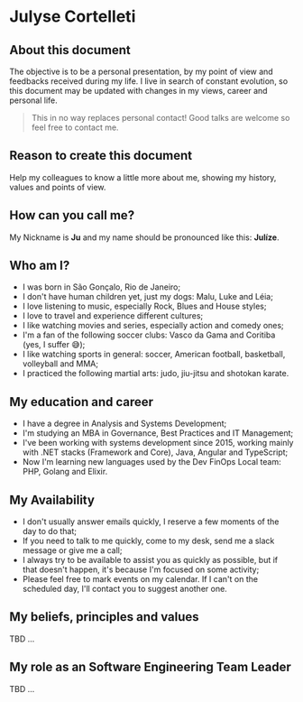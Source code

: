 # Julyse Cortelleti

## About this document
The objective is to be a personal presentation, by my point of view and feedbacks received during my life.
I live in search of constant evolution, so this document may be updated with changes in my views, career and personal life.

> This in no way replaces personal contact! Good talks are welcome so feel free to contact me.

## Reason to create this document
Help my colleagues to know a little more about me, showing my history, values and points of view.

## How can you call me?
My Nickname is **Ju** and my name should be pronounced like this: **Julíze**.

## Who am I?
- I was born in São Gonçalo, Rio de Janeiro;
- I don't have human children yet, just my dogs: Malu, Luke and Léia;
- I love listening to music, especially Rock, Blues and House styles;
- I love to travel and experience different cultures;
- I like watching movies and series, especially action and comedy ones;
- I'm a fan of the following soccer clubs: Vasco da Gama and Coritiba (yes, I suffer 😅);
- I like watching sports in general: soccer, American football, basketball, volleyball and MMA;
- I practiced the following martial arts: judo, jiu-jitsu and shotokan karate.

## My education and career
- I have a degree in Analysis and Systems Development;
- I'm studying an MBA in Governance, Best Practices and IT Management;
- I've been working with systems development since 2015, working mainly with .NET stacks (Framework and Core), Java, Angular and TypeScript;
- Now I'm learning new languages used by the Dev FinOps Local team: PHP, Golang and Elixir.

## My Availability
- I don't usually answer emails quickly, I reserve a few moments of the day to do that;
- If you need to talk to me quickly, come to my desk, send me a slack message or give me a call;
- I always try to be available to assist you as quickly as possible, but if that doesn't happen, it's because I'm focused on some activity;
- Please feel free to mark events on my calendar. If I can't on the scheduled day, I'll contact you to suggest another one.

## My beliefs, principles and values
TBD ...

## My role as an Software Engineering Team Leader
TBD ...
